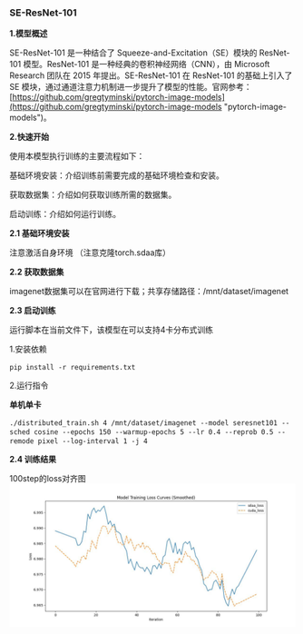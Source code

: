 ###  SE-ResNet-101

**1.模型概述** 

SE-ResNet-101 是一种结合了 Squeeze-and-Excitation（SE）模块的 ResNet-101 模型。ResNet-101 是一种经典的卷积神经网络（CNN），由 Microsoft Research 团队在 2015 年提出。SE-ResNet-101 在 ResNet-101 的基础上引入了 SE 模块，通过通道注意力机制进一步提升了模型的性能。官网参考：[https://github.com/gregtyminski/pytorch-image-models](https://github.com/gregtyminski/pytorch-image-models "pytorch-image-models")。

**2.快速开始**

使用本模型执行训练的主要流程如下：

基础环境安装：介绍训练前需要完成的基础环境检查和安装。

获取数据集：介绍如何获取训练所需的数据集。

启动训练：介绍如何运行训练。

**2.1 基础环境安装**

注意激活自身环境
（注意克隆torch.sdaa库）

**2.2 获取数据集**

imagenet数据集可以在官网进行下载；共享存储路径：/mnt/dataset/imagenet


**2.3 启动训练**

运行脚本在当前文件下，该模型在可以支持4卡分布式训练

1.安装依赖

    pip install -r requirements.txt

2.运行指令

**单机单卡**

    ./distributed_train.sh 4 /mnt/dataset/imagenet --model seresnet101 --sched cosine --epochs 150 --warmup-epochs 5 --lr 0.4 --reprob 0.5 --remode pixel --log-interval 1 -j 4

**2.4 训练结果**

100step的loss对齐图
![loss对齐图](scripts/loss.jpg "loss对齐图")
